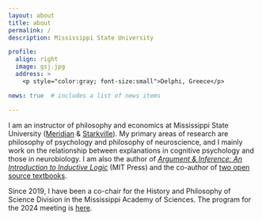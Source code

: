 ```yaml
---
layout: about
title: about
permalink: /
description: Mississippi State University

profile:
  align: right
  image: gsj.jpg
  address: >
    <p style="color:gray; font-size:small">Delphi, Greece</p>

news: true  # includes a list of news items

---
```


I am an instructor of philosophy and economics at Mississippi State University ([Meridian](https://www.meridian.msstate.edu/academics/arts-sciences/) & [Starkville](https://www.philosophyandreligion.msstate.edu)). My primary areas of research are philosophy of psychology and philosophy of neuroscience, and I mainly work on the relationship between explanations in cognitive psychology and those in neurobiology. I am also the author of *[Argument & Inference: An Introduction to Inductive Logic](https://mitpress.mit.edu/9780262035255/argument-and-inference/)* (MIT Press) and the co-author of [two open source textbooks](/teaching).

Since 2019, I have been a co-chair for the History and Philosophy of Science Division in the Mississippi Academy of Sciences. The program for the 2024 meeting is [here](https://loighic.net/mas_hps/2024program/).

